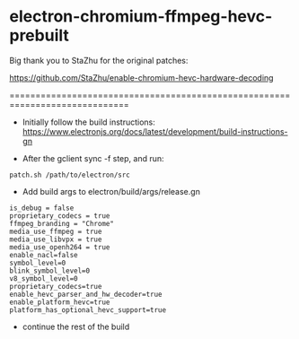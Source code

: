 # electron-chromium-ffmpeg-hevc-prebuilt
Big thank you to StaZhu for the original patches:

https://github.com/StaZhu/enable-chromium-hevc-hardware-decoding

=============================================================================



- Initially follow the build instructions: https://www.electronjs.org/docs/latest/development/build-instructions-gn

- After the gclient sync -f step, and run:
```/bin/bash
patch.sh /path/to/electron/src
```
- Add build args to electron/build/args/release.gn
```
is_debug = false
proprietary_codecs = true
ffmpeg_branding = "Chrome"
media_use_ffmpeg = true
media_use_libvpx = true
media_use_openh264 = true
enable_nacl=false
symbol_level=0
blink_symbol_level=0
v8_symbol_level=0
proprietary_codecs=true
enable_hevc_parser_and_hw_decoder=true
enable_platform_hevc=true
platform_has_optional_hevc_support=true
```



- continue the rest of the build
